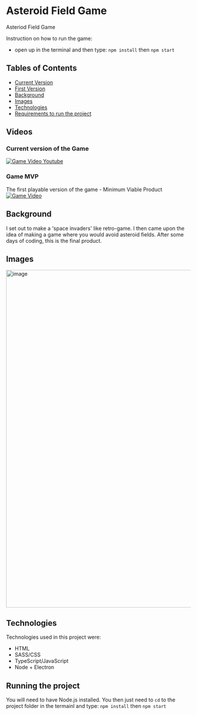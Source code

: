 # Asteroid Field Game
 Asteriod Field Game
 
 Instruction on how to run the game:
 - open up in the terminal and then type:
 `npm install` then
 `npm start`
 
 ## Tables of Contents
* [Current Version](#current-version-of-the-game)
* [First Version](#game-mvp)
* [Background](#background)
* [Images](#images)
* [Technologies](#technologies)
* [Requirements to run the project](#running-the-project)


## Videos

### Current version of the Game
[![Game Video Youtube](https://user-images.githubusercontent.com/38586415/125120160-ff4a6700-e0e9-11eb-8bf0-a020a0ab753b.png)](https://www.youtube.com/watch?v=jfbsr38BSRU)


### Game MVP
The first playable version of the game - Minimum Viable Product
[![Game Video](https://user-images.githubusercontent.com/38586415/125111662-13886700-e0de-11eb-8472-1c18c8442b1f.png)](https://youtu.be/gDPPpdPJcXs)



## Background
I set out to make a 'space invaders' like retro-game. I then came upon the idea of making a game where you would avoid asteroid fields. After some days of coding, this is the final product.

## Images
<img width="921" alt="image" src="https://user-images.githubusercontent.com/38586415/124960021-c3dd6900-e013-11eb-8398-fe05f4fe34ac.png">

## Technologies
Technologies used in this project were:
- HTML
- SASS/CSS
- TypeScript/JavaScript
- Node + Electron

## Running the project
You will need to have Node.js installed. You then just need to `cd` to the project folder in the termainl and type:
`npm install` then
`npm start`
